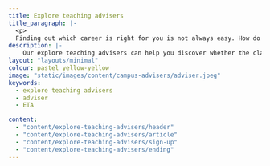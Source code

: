 ```yaml
---
title: Explore teaching advisers
title_paragraph: |-
  <p>
  Finding out which career is right for you is not always easy. How do you know what something is like if you've never done it before?</p>
description: |-
    Our explore teaching advisers can help you discover whether the classroom is where you belong. Your dedicated adviser will give you free support and guidance, and can answer all your questions about what teaching is really like.
layout: "layouts/minimal"
colour: pastel yellow-yellow
image: "static/images/content/campus-advisers/adviser.jpeg"
keywords:
  - explore teaching advisers
  - adviser
  - ETA

content:
  - "content/explore-teaching-advisers/header"
  - "content/explore-teaching-advisers/article"
  - "content/explore-teaching-advisers/sign-up"
  - "content/explore-teaching-advisers/ending"
---
```

